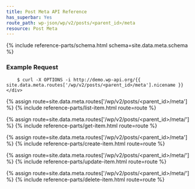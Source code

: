 ```yaml
---
title: Post Meta API Reference
has_superbar: Yes
route_path: wp-json/wp/v2/posts/<parent_id>/meta
resource: Post Meta
---
```


<section class="route">
	<div class="primary">
		{% include reference-parts/schema.html schema=site.data.meta.schema %}
	</div>
	<div class="secondary">
		<h3>Example Request</h3>

		$ curl -X OPTIONS -i http://demo.wp-api.org/{{ site.data.meta.routes['/wp/v2/posts/<parent_id>/meta'].nicename }}
	</div>
</section>

{% assign route=site.data.meta.routes['/wp/v2/posts/<parent_id>/meta'] %}
{% include reference-parts/list-item.html route=route %}

{% assign route=site.data.meta.routes['/wp/v2/posts/<parent_id>/meta/<id>'] %}
{% include reference-parts/get-item.html route=route %}

{% assign route=site.data.meta.routes['/wp/v2/posts/<parent_id>/meta'] %}
{% include reference-parts/create-item.html route=route %}

{% assign route=site.data.meta.routes['/wp/v2/posts/<parent_id>/meta/<id>'] %}
{% include reference-parts/update-item.html route=route %}

{% assign route=site.data.meta.routes['/wp/v2/posts/<parent_id>/meta/<id>'] %}
{% include reference-parts/delete-item.html route=route %}
